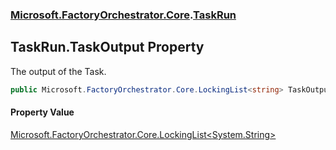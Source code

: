 ### [Microsoft.FactoryOrchestrator.Core](Microsoft_FactoryOrchestrator_Core.md 'Microsoft.FactoryOrchestrator.Core').[TaskRun](TaskRun.md 'Microsoft.FactoryOrchestrator.Core.TaskRun')
## TaskRun.TaskOutput Property
The output of the Task.  
```csharp
public Microsoft.FactoryOrchestrator.Core.LockingList<string> TaskOutput { get; set; }
```
#### Property Value
[Microsoft.FactoryOrchestrator.Core.LockingList&lt;](LockingList_T_.md 'Microsoft.FactoryOrchestrator.Core.LockingList&lt;T&gt;')[System.String](https://docs.microsoft.com/en-us/dotnet/api/System.String 'System.String')[&gt;](LockingList_T_.md 'Microsoft.FactoryOrchestrator.Core.LockingList&lt;T&gt;')
